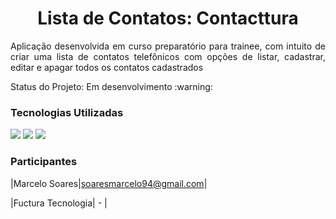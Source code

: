 <h1 align="center"> Lista de Contatos: Contacttura </h1>
 <p align="justify">Aplicação desenvolvida em curso preparatório para trainee, com intuito de criar uma lista de contatos telefônicos com opções de listar, cadastrar, editar e apagar todos os contatos cadastrados </p>
  Status do Projeto: Em desenvolvimento :warning:

### Tecnologias Utilizadas
<img src="https://img.shields.io/static/v1?label=java&message=language&color=red&style=for-the-badge&logo=SPRING"/>
<img src="https://img.shields.io/static/v1?label=spring_boot&message=framework&color=blue&style=for-the-badge&logo=SPRING"/>
<img src="https://img.shields.io/static/v1?label=lombok&message=library&color=green&style=for-the-badge&logo=SPRING"/>

### Participantes 
|Marcelo Soares|soaresmarcelo94@gmail.com|

|Fuctura Tecnologia| - |

